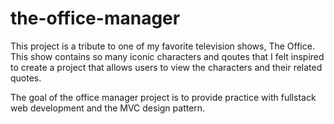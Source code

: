# the-office-manager

This project is a tribute to one of my favorite television shows, The Office. This show contains so many iconic characters and qoutes that I felt inspired to create a project that allows users to view the characters and their related quotes. 

The goal of the office manager project is to provide practice with fullstack web development and the MVC design pattern. 

